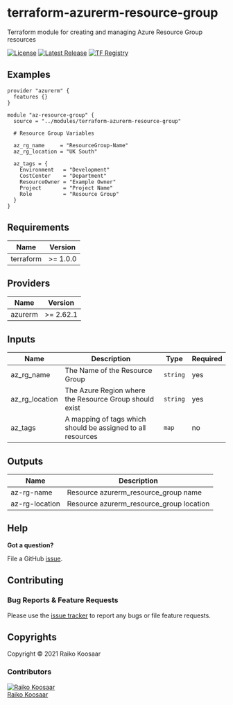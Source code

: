 # terraform-azurerm-resource-group

Terraform module for creating and managing Azure Resource Group resources

[![License](https://img.shields.io/badge/License-MIT-blue.svg)](LICENSE)
[![Latest Release](https://img.shields.io/github/v/release/rkoosaar/terraform-azurerm-resource-group?cacheSeconds=36)](https://github.com/rkoosaar/terraform-azurerm-resource-group/releases/latest)
[![TF Registry](https://img.shields.io/badge/terraform-registry-blue.svg)](https://registry.terraform.io/modules/rkoosaar/resource-group/azurerm/)

## Examples

```
provider "azurerm" {
  features {}
}

module "az-resource-group" {
  source = "../modules/terraform-azurerm-resource-group"

  # Resource Group Variables

  az_rg_name     = "ResourceGroup-Name"
  az_rg_location = "UK South"

  az_tags = {
    Environment   = "Development"
    CostCenter    = "Department"
    ResourceOwner = "Example Owner"
    Project       = "Project Name"
    Role          = "Resource Group"
  }
}
```
<!-- BEGINNING OF PRE-COMMIT-TERRAFORM DOCS HOOK -->
## Requirements

| Name | Version |
| --- | --- |
| terraform | >= 1.0.0 |

## Providers

| Name | Version |
| --- | --- |
| azurerm | >= 2.62.1 |

## Inputs

| Name | Description | Type | Required |
| --- | --- | --- | --- |
| az_rg_name | The Name of the Resource Group | `string` | yes |
| az_rg_location | The Azure Region where the Resource Group should exist | `string` | yes |
| az_tags | A mapping of tags which should be assigned to all resources | `map` | no |

## Outputs

| Name | Description |
| --- | --- |
| az-rg-name | Resource azurerm_resource_group name |
| az-rg-location | Resource azurerm_resource_group location |

<!-- END OF PRE-COMMIT-TERRAFORM DOCS HOOK -->

## Help

**Got a question?**

File a GitHub [issue](https://github.com/rkoosaar/terraform-azurerm-resource-group/issues).

## Contributing

### Bug Reports & Feature Requests

Please use the [issue tracker](https://github.com/rkoosaar/terraform-azurerm-resource-group/issues) to report any bugs or file feature requests.

## Copyrights

Copyright © 2021 Raiko Koosaar

### Contributors

[![Raiko Koosaar][rkoosaar_avatar]][rkoosaar_homepage]<br/>[Raiko Koosaar][rkoosaar_homepage]

[rkoosaar_homepage]: https://github.com/rkoosaar
[rkoosaar_avatar]: https://github.com/rkoosaar.png?size=150
[github]: https://github.com/rkoosaar
[share_email]: mailto:?subject=terraform-azurerm-resource-group&body=https://github.com/rkoosaar/terraform-azurerm-resource-group
